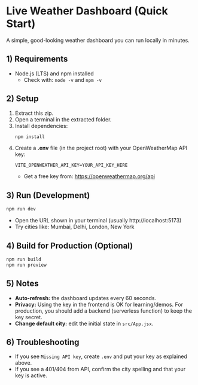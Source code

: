 # Live Weather Dashboard (Quick Start)

A simple, good-looking weather dashboard you can run locally in minutes.

## 1) Requirements
- Node.js (LTS) and npm installed
  - Check with: `node -v` and `npm -v`

## 2) Setup
1. Extract this zip.
2. Open a terminal in the extracted folder.
3. Install dependencies:
   ```bash
   npm install
   ```
4. Create a **.env** file (in the project root) with your OpenWeatherMap API key:
   ```env
   VITE_OPENWEATHER_API_KEY=YOUR_API_KEY_HERE
   ```
   - Get a free key from: https://openweathermap.org/api

## 3) Run (Development)
```bash
npm run dev
```
- Open the URL shown in your terminal (usually http://localhost:5173)
- Try cities like: Mumbai, Delhi, London, New York

## 4) Build for Production (Optional)
```bash
npm run build
npm run preview
```

## 5) Notes
- **Auto-refresh:** the dashboard updates every 60 seconds.
- **Privacy:** Using the key in the frontend is OK for learning/demos. For production, you should add a backend (serverless function) to keep the key secret.
- **Change default city:** edit the initial state in `src/App.jsx`.

## 6) Troubleshooting
- If you see `Missing API key`, create `.env` and put your key as explained above.
- If you see a 401/404 from API, confirm the city spelling and that your key is active.
